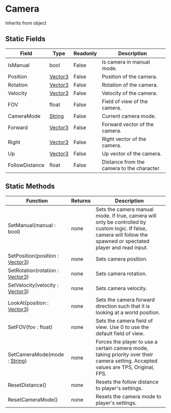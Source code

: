# Camera
Inherits from object
## Static Fields
|Field|Type|Readonly|Description|
|---|---|---|---|
|IsManual|bool|False|Is camera in manual mode.|
|Position|[Vector3](../objects/Vector3.md)|False|Position of the camera.|
|Rotation|[Vector3](../objects/Vector3.md)|False|Rotation of the camera.|
|Velocity|[Vector3](../objects/Vector3.md)|False|Velocity of the camera.|
|FOV|float|False|Field of view of the camera.|
|CameraMode|[String](../static/String.md)|False|Current camera mode.|
|Forward|[Vector3](../objects/Vector3.md)|False|Forward vector of the camera.|
|Right|[Vector3](../objects/Vector3.md)|False|Right vector of the camera.|
|Up|[Vector3](../objects/Vector3.md)|False|Up vector of the camera.|
|FollowDistance|float|False|Distance from the camera to the character.|
## Static Methods
|Function|Returns|Description|
|---|---|---|
|SetManual(manual : bool)|none|Sets the camera manual mode. If true, camera will only be controlled by custom logic. If false, camera will follow the spawned or spectated player and read input.|
|SetPosition(position : [Vector3](../objects/Vector3.md))|none|Sets camera position.|
|SetRotation(rotation : [Vector3](../objects/Vector3.md))|none|Sets camera rotation.|
|SetVelocity(velocity : [Vector3](../objects/Vector3.md))|none|Sets camera velocity.|
|LookAt(position : [Vector3](../objects/Vector3.md))|none|Sets the camera forward direction such that it is looking at a world position.|
|SetFOV(fov : float)|none|Sets the camera field of view. Use 0 to use the default field of view.|
|SetCameraMode(mode : [String](../static/String.md))|none|Forces the player to use a certain camera mode, taking priority over their camera setting. Accepted values are TPS, Original, FPS.|
|ResetDistance()|none|Resets the follow distance to player's settings.|
|ResetCameraMode()|none|Resets the camera mode to player's settings.|

